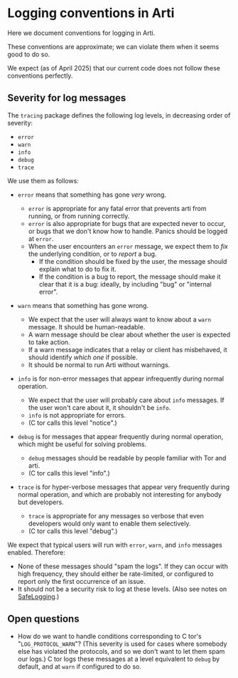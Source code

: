 # Logging conventions in Arti

Here we document conventions for logging in Arti.

These conventions are approximate;
we can violate them when it seems good to do so.

We expect (as of April 2025) that our current code
does not follow these conventions perfectly.

## Severity for log messages

The `tracing` package defines the following log levels,
in decreasing order of severity:

  * `error`
  * `warn`
  * `info`
  * `debug`
  * `trace`

We use them as follows:

  * `error` means that something has gone _very_ wrong.
    - `error` is appropriate for any fatal error that prevents arti from
      running, or from running correctly.
    - `error` is also appropriate for bugs that are expected never to occur,
      or bugs that we don't know how to handle.
      Panics should be logged at `error`.
    - When the user encounters an `error` message,
      we expect them to _fix_ the underlying condition,
      or to _report_ a bug.
      - If the condition should be fixed by the user,
        the message should explain what to do to fix it.
      - If the condition is a bug to report,
        the message should make it clear that it is a bug:
        ideally, by including "bug" or "internal error".

  * `warn` means that something has gone wrong.
    - We expect that the user will always want to know about a `warn`
      message.  It should be human-readable.
    - A warn message should be clear about whether
      the user is expected to take action.
    - If a warn message indicates that a relay or client has misbehaved,
      it should identify _which one_ if possible.
    - It should be normal to run Arti without warnings.

  * `info` is for non-error messages that appear infrequently
     during normal operation.
     - We expect that the user will probably care about `info` messages.
       If the user won't care about it, it shouldn't be `info`.
     - `info` is not appropriate for errors.
     - (C tor calls this level "notice".)

  * `debug` is for messages that appear frequently during normal operation,
     which might be useful for solving problems.
     - `debug` messages should be readable by people familiar with
       Tor and arti.
     - (C tor calls this level "info".)

  * `trace` is for hyper-verbose messages
     that appear very frequently during normal operation,
     and which are probably not interesting for anybody but developers.
     - `trace` is appropriate for any messages so verbose that
       even developers would only want to enable them selectively.
     - (C tor calls this level "debug".)

We expect that typical users will run with `error`, `warn`, and `info`
messages enabled.  Therefore:
  - None of these messages should "spam the logs".
    If they can occur with high frequency,
    they should either be rate-limited,
    or configured to report only the first occurrence of an issue.
  - It should not be a security risk to log at these levels.
    (Also see notes on [SafeLogging](./Safelogging.md).)

## Open questions

- How do we want to handle conditions corresponding to C tor's
  "`LOG_PROTOCOL_WARN`"?
  (This severity is used for cases where somebody else has violated the
  protocols,
  and so we don't want to let them spam our logs.)
  C tor logs these messages at a level equivalent to `debug` by default,
  and at `warn` if configured to do so.

